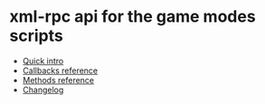 xml-rpc api for the game modes scripts
======================================

- [Quick intro](https://doc.maniaplanet.com/dedicated-server/references/xml-rpc-scripts)
- [Callbacks reference](https://github.com/maniaplanet/script-xmlrpc/blob/master/XmlRpcListing.md#callbacks)
- [Methods reference](https://github.com/maniaplanet/script-xmlrpc/blob/master/XmlRpcListing.md#methods)
- [Changelog](https://github.com/maniaplanet/script-xmlrpc/releases)
